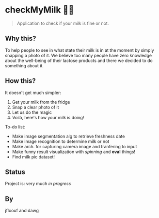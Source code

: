 # checkMyMilk 🥛🐮
> Application to check if your milk is fine or not.

## Why this?
To help people to see in what state their milk is in at the moment by simply snapping a photo of it.
We believe too many people have zero knowledge about the well-being of their lactose products and there we decided to do something about it.

## How this?
It doesn't get much simpler:
1. Get your milk from the fridge
2. Snap a clear photo of it
3. Let us do the magic
4. Voilà, here's how your milk is doing!

To-do list:
* Make image segmentation alg to retrieve freshness date
* Make image recognition to determine milk or not
* Make arch. for capturing camera image and tranfering to input
* Make funny result visualization with _spinning_ and __oval__ things!
* Find milk pic dataset!

## Status
Project is: very much _in progress_

## By
jfloouf and dawg
